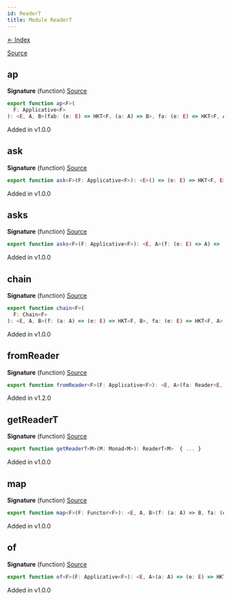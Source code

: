 ```yaml
---
id: ReaderT
title: Module ReaderT
---
```


[← Index](.)

[Source](https://github.com/gcanti/fp-ts/blob/master/src/ReaderT.ts)

## ap

**Signature** (function) [Source](https://github.com/gcanti/fp-ts/blob/master/src/ReaderT.ts#L94-L98)

```ts
export function ap<F>(
  F: Applicative<F>
): <E, A, B>(fab: (e: E) => HKT<F, (a: A) => B>, fa: (e: E) => HKT<F, A>) => (e: E) => HKT<F, B>  { ... }
```

Added in v1.0.0

## ask

**Signature** (function) [Source](https://github.com/gcanti/fp-ts/blob/master/src/ReaderT.ts#L131-L133)

```ts
export function ask<F>(F: Applicative<F>): <E>() => (e: E) => HKT<F, E>  { ... }
```

Added in v1.0.0

## asks

**Signature** (function) [Source](https://github.com/gcanti/fp-ts/blob/master/src/ReaderT.ts#L142-L144)

```ts
export function asks<F>(F: Applicative<F>): <E, A>(f: (e: E) => A) => (e: E) => HKT<F, A>  { ... }
```

Added in v1.0.0

## chain

**Signature** (function) [Source](https://github.com/gcanti/fp-ts/blob/master/src/ReaderT.ts#L118-L122)

```ts
export function chain<F>(
  F: Chain<F>
): <E, A, B>(f: (a: A) => (e: E) => HKT<F, B>, fa: (e: E) => HKT<F, A>) => (e: E) => HKT<F, B>  { ... }
```

Added in v1.0.0

## fromReader

**Signature** (function) [Source](https://github.com/gcanti/fp-ts/blob/master/src/ReaderT.ts#L155-L157)

```ts
export function fromReader<F>(F: Applicative<F>): <E, A>(fa: Reader<E, A>) => (e: E) => HKT<F, A>  { ... }
```

Added in v1.2.0

## getReaderT

**Signature** (function) [Source](https://github.com/gcanti/fp-ts/blob/master/src/ReaderT.ts#L166-L173)

```ts
export function getReaderT<M>(M: Monad<M>): ReaderT<M>  { ... }
```

Added in v1.0.0

## map

**Signature** (function) [Source](https://github.com/gcanti/fp-ts/blob/master/src/ReaderT.ts#L61-L63)

```ts
export function map<F>(F: Functor<F>): <E, A, B>(f: (a: A) => B, fa: (e: E) => HKT<F, A>) => (e: E) => HKT<F, B>  { ... }
```

Added in v1.0.0

## of

**Signature** (function) [Source](https://github.com/gcanti/fp-ts/blob/master/src/ReaderT.ts#L72-L74)

```ts
export function of<F>(F: Applicative<F>): <E, A>(a: A) => (e: E) => HKT<F, A>  { ... }
```

Added in v1.0.0
